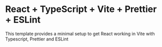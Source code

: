 # React + TypeScript + Vite + Prettier + ESLint

This template provides a minimal setup to get React working in Vite with Typescript, Prettier and ESLint
